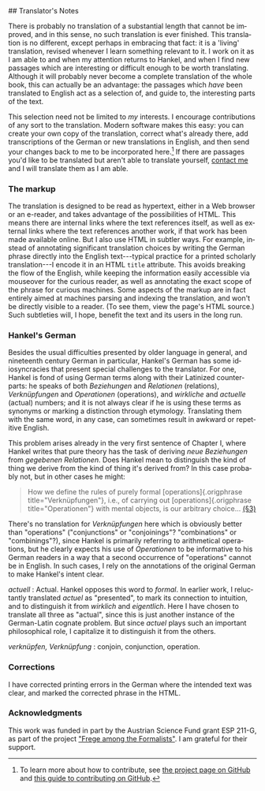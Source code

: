 <section epub:type="foreword" id="Translators-Notes">

<div class="parallel">
<div lang="de"></div>
<div lang="en">
## Translator's Notes

There is probably no translation of a substantial length that cannot
be improved, and in this sense, no such translation is ever finished.
This translation is no different, except perhaps in embracing that
fact: it is a 'living' translation, revised whenever I learn something
relevant to it. I work on it as I am able to and when my attention
returns to Hankel, and when I find new passages which are interesting
or difficult enough to be worth translating. Although it will probably
never become a complete translation of the whole book, this can
actually be an advantage: the passages which *have* been translated to
English act as a selection of, and guide to, the interesting parts of
the text.

This selection need not be limited to *my* interests. I encourage
contributions of any sort to the translation. Modern software makes
this easy: you can create your own copy of the translation, correct
what's already there, add transcriptions of the German or new
translations in English, and then send your changes back to me to be
incorporated here.[^contributing] If there are passages you'd like to
be translated but aren't able to translate yourself,
[contact me](https://recursewithless.net) and I will translate them
as I am able.

[^contributing]: To learn more about how to contribute, see
  [the project page on GitHub](https://github.com/wyleyr/hankel1867tr) and
  [this guide to contributing on GitHub](https://docs.github.com/en/get-started/quickstart/contributing-to-projects).
  
### The markup

The translation is designed to be read as hypertext, either in a Web
browser or an e-reader, and takes advantage of the possibilities of
HTML. This means there are internal links where the text references
itself, as well as external links where the text references another
work, if that work has been made available online. But I also use HTML
in subtler ways. For example, instead of annotating significant
translation choices by writing the German phrase directly into the
English text---typical practice for a printed scholarly
translation---I encode it in an HTML `title` attribute. This avoids
breaking the flow of the English, while keeping the information easily
accessible via mouseover for the curious reader, as well as annotating
the exact scope of the phrase for curious machines. Some aspects of
the markup are in fact entirely aimed at machines parsing and
indexing the translation, and won't be directly visible to a reader.
(To see them, view the page's HTML source.) Such subtleties will, I
hope, benefit the text and its users in the long run.

### Hankel's German

Besides the usual difficulties presented by older language in general,
and nineteenth century German in particular, Hankel's German has some
idiosyncracies that present special challenges to the translator. For
one, Hankel is fond of using German terms along with their Latinized
counterparts: he speaks of both <i>Beziehungen</i> and
<i>Relationen</i> (relations), <i>Verknüpfungen</i> and
<i>Operationen</i> (operations), and <i>wirkliche</i> and
<i>actuelle</i> (actual) numbers; and it is not always clear if he is
using these terms as synonyms or marking a distinction through
etymology. Translating them with the same word, in any case, can
sometimes result in awkward or repetitive English.

This problem arises already in the very first sentence of Chapter I,
where Hankel writes that pure theory has the task of deriving <i>neue
Beziehungen</i> from <i>gegebenen Relationen</i>. Does Hankel mean to
distinguish the kind of thing we derive from the kind of thing it's
derived from? In this case probably not, but in other cases he might:

> How we define the rules of purely formal [operations]{.origphrase title="Verknüpfungen"},
> i.e., of carrying out [operations]{.origphrase title="Operationen"} 
> with mental objects, is our arbitrary choice... [(§3)](#§3)

There's no translation for <i>Verknüpfungen</i> here which is obviously
better than "operations" ("conjunctions" or "conjoinings"?
"combinations" or "combinings"?), since Hankel is primarily referring
to arithmetical operations, but he clearly expects his use of
<i>Operationen</i> to be informative to his German readers in a way that a
second occurrence of "operations" cannot be in English. In such cases,
I rely on the annotations of the original German to make Hankel's
intent clear.

<i>actuell</i>
: Actual. Hankel opposes this word to <i>formal</i>. In earlier work,
  I reluctantly translated <i>actuel</i> as "presented", to mark its
  connection to intuition, and to distinguish it from <i>wirklich</i>
  and <i>eigentlich</i>. Here I have chosen to translate all three as
  "actual", since this is just another instance of the German-Latin
  cognate problem. But since <i>actuel</i> plays such an important
  philosophical role, I capitalize it to distinguish it from the others.

<i>verknüpfen, Verknüpfung</i>
: conjoin, conjunction, operation.

### Corrections

I have corrected printing errors in the German where the intended text
was clear, and marked the corrected phrase in the HTML.


### Acknowledgments

This work was funded in part by the Austrian Science Fund grant ESP
211-G, as part of the project
["Frege among the Formalists"](https://pf.fwf.ac.at/en/research-in-practice/project-finder/58366).
I am grateful for their support.

</div>
</div>
</section>
